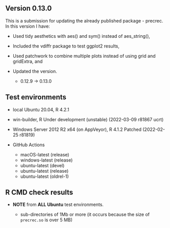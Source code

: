 ## Version 0.13.0

This is a submission for updating the already published package - precrec. In this version I have:

-   Used tidy aesthetics with aes() and sym() instead of aes_string(),

-   Included the vdiffr package to test ggplot2 results,

-   Used patchwork to combine multiple plots instead of using grid and gridExtra, and

-   Updated the version.

    -   0.12.9 -> 0.13.0

## Test environments

-   local Ubuntu 20.04, R 4.2.1

-   win-builder, R Under development (unstable) (2022-03-09 r81867 ucrt)

-   Windows Server 2012 R2 x64 (on AppVeyor), R 4.1.2 Patched (2022-02-25 r81819)

-   GitHub Actions

    -   macOS-latest (release)
    -   windows-latest (release)
    -   ubuntu-latest (devel)
    -   ubuntu-latest (release)
    -   ubuntu-latest (oldrel-1)

## R CMD check results

-   **NOTE** from **ALL Ubuntu** test environments.

    -   sub-directories of 1Mb or more (it occurs because the size of `precrec.so` is over 5 MB)
